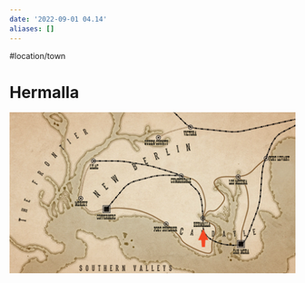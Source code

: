 ```yaml
---
date: '2022-09-01 04.14'
aliases: []
---
```

#location/town 
# Hermalla
![](_attachments/Pasted%20image%2020220901161432.png)
